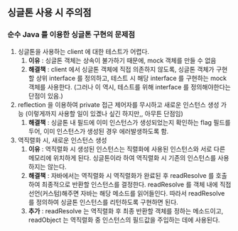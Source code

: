 ## 싱글톤 사용 시 주의점

### 순수 Java 를 이용한 싱글톤 구현의 문제점

1. 싱글톤을 사용하는 client 에 대한 테스트가 어렵다.
    1. **이유** : 싱글톤 객체는 상속이 불가하기 때문에, mock 객체를 만들 수 없음
    2. **해결책** : client 에서 싱글톤 객체에 직접 의존하지 않도록, 싱글톤 객체가 구현할 상위 interface 를 정의하고, 테스트 시 해당 interface 를 구현하는 mock 객체를
       사용한다. (그러나 이 역시, 테스트를 위해 interface 를 정의해야한다는 단점이 있음.)
2. reflection 을 이용하여 private 접근 제어자를 무시하고 새로운 인스턴스 생성 가능 (이렇게까지 사용할 일이 있곘나 싶긴 하지만,, 아무튼 단점임)
    1. **해결책** : 싱글톤 내 필드에 이미 인스턴스가 생성되었는지 확인하는 flag 필드를 두어, 이미 인스턴스가 생성된 경우 에러발생하도록 함.
3. 역직렬화 시, 새로운 인스턴스 생성
    1. **이유** : 역직렬화 시 생성된 인스턴스는 직렬화에 사용된 인스턴스와 서로 다른 메모리에 위치하게 된다. 싱글톤이라 하여 역직렬화 시 기존의 인스턴스를 사용하지는 않는다.
    2. **해결책** : 자바에서는 역직렬화 시 역직렬화가 완료된 후 readResolve 를 호출하여 최종적으로 반환할 인스턴스를 결정한다. readResolve 를 객체 내에 직접 선언(커스텀)해주면 자바는
       해당 메소드를 읽어들인다. 따라서 readResolve 를 정의하여 싱글톤 인스턴스를 리턴하도록 구현하면 된다.
    3. **추가** : readResolve 는 역직렬화 후 최종 반환할 객체를 정하는 메소드이고, readObject 는 역직렬화 중 인스턴스의 필드값을 주입하는 데에 사용된다. 